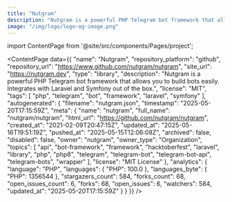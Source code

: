 ```yaml
---
title: "Nutgram"
description: "Nutgram is a powerful PHP Telegram bot framework that allows you to build bots easily. Integrates with Laravel and Symfony out of the box."
image: "/img/logo/logo-og-image.png"
---
```

import ContentPage from '@site/src/components/Pages/project';

<ContentPage
    data={{
  "name": "Nutgram",
  "repository_platform": "github",
  "repository_url": "https://www.github.com/nutgram/nutgram",
  "site_url": "https://nutgram.dev",
  "type": "library",
  "description": "Nutgram is a powerful PHP Telegram bot framework that allows you to build bots easily. Integrates with Laravel and Symfony out of the box.",
  "license": "MIT",
  "tags": [
    "php",
    "telegram",
    "bot",
    "framework",
    "laravel",
    "symfony"
  ],
  "autogenerated": {
    "filename": "nutgram.json",
    "timestamp": "2025-05-20T17:15:59Z",
    "meta": {
      "name": "nutgram",
      "full_name": "nutgram/nutgram",
      "html_url": "https://github.com/nutgram/nutgram",
      "created_at": "2021-02-09T20:47:15Z",
      "updated_at": "2025-05-16T19:51:19Z",
      "pushed_at": "2025-05-15T12:06:08Z",
      "archived": false,
      "disabled": false,
      "owner": "nutgram",
      "owner_type": "Organization",
      "topics": [
        "api",
        "bot-framework",
        "framework",
        "hacktoberfest",
        "laravel",
        "library",
        "php",
        "php8",
        "telegram",
        "telegram-bot",
        "telegram-bot-api",
        "telegram-bots",
        "wrapper"
      ],
      "license": "MIT License"
    },
    "analytics": {
      "language": "PHP",
      "languages": {
        "PHP": 100.0
      },
      "languages_byte": {
        "PHP": 1356544
      },
      "stargazers_count": 584,
      "forks_count": 68,
      "open_issues_count": 6,
      "forks": 68,
      "open_issues": 6,
      "watchers": 584,
      "updated_at": "2025-05-20T17:15:59Z"
    }
  }
}}
/>
